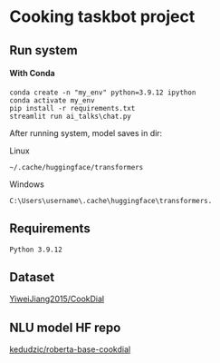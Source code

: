 # Cooking taskbot project

## Run system

#### With Conda
    
    conda create -n "my_env" python=3.9.12 ipython
    conda activate my_env
    pip install -r requirements.txt
    streamlit run ai_talks\chat.py

After running system, model saves in dir:

Linux

    ~/.cache/huggingface/transformers

Windows

    C:\Users\username\.cache\huggingface\transformers.


## Requirements

    Python 3.9.12

## Dataset

[YiweiJiang2015/CookDial](https://github.com/YiweiJiang2015/CookDial)

## NLU model HF repo

[kedudzic/roberta-base-cookdial](https://huggingface.co/AMUseBot/roberta-base-cookdial-v1_1)
